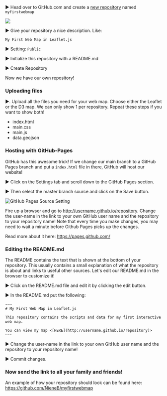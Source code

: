 
:arrow_forward: Head over to GitHub.com and create a [new repository](https://github.com/new) named `myfirstwebmap`

![](img/create_repro.png)

:arrow_forward: Give your repository a nice description. Like:

	My First Web Map in Leaflet.js

:arrow_forward: Setting: `Public`

:arrow_forward: Initialize this repository with a README.md

:arrow_forward: Create Repository

Now we have our own repository!

### Uploading files

:arrow_forward:. Upload all the files you need for your web map. Choose either the Leaflet or the D3 map. We can only show 1 per repository. Repeat these steps if you want to show both! 

- index.html
- main.css
- main.js
- data.geojson

### Hosting with GitHub-Pages

GitHub has this awesome trick! If we change our main branch to a GitHub Pages branch and put a `index.html` file in there, GitHub will host our website!

:arrow_forward: Click on the Settings tab and scroll down to the GitHub Pages section.

:arrow_forward: Then select the master branch source and click on the Save button.

![GitHub Pages Source Setting](img/source-setting.png)

Fire up a browser and go to http://username.github.io/repository.
Change the user-name in the link to your own GitHub user name and the repository to your repository name! Note that every time you make changes, you may need to wait a minute before Github Pages picks up the changes.

Read more about it here:  https://pages.github.com/

### Editing the README.md

The README contains the text that is shown at the bottom of your repository. This usually contains a small explanation of what the repository is about and links to useful other sources.
Let's edit our README.md in the browser to customize it! 

:arrow_forward: Click on the README.md file and edit it by clicking the edit button.

:arrow_forward: In the README.md put the following:

	~~~
	# My First Web Map in Leaflet.js

	This repository contains the scripts and data for my first interactive web map.

	You can view my map <[HERE](http://username.github.io/repository)>
	~~~

:arrow_forward: Change the user-name in the link to your own GitHub user name and the repository to your repository name! 

:arrow_forward: Commit changes. 

### Now send the link to all your family and friends! 

An example of how your repository should look can be found here: https://github.com/NieneB/myfirstwebmap 
